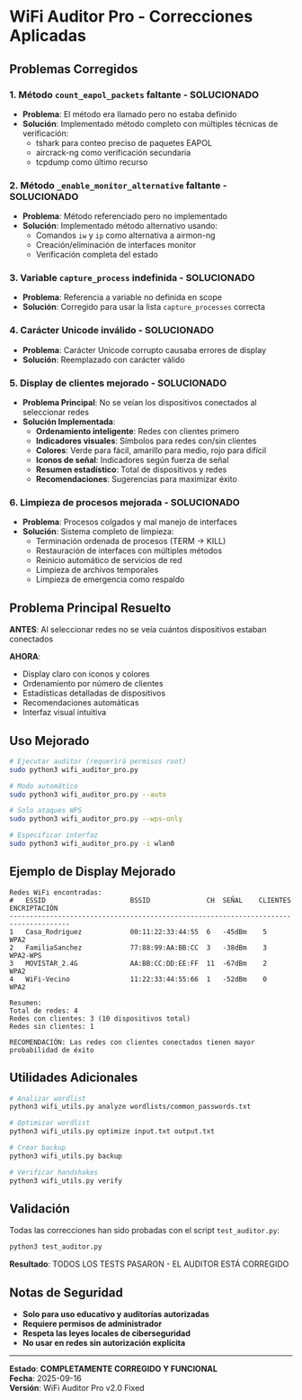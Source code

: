 # WiFi Auditor Pro - Correcciones Aplicadas

## Problemas Corregidos

### 1. **Método `count_eapol_packets` faltante** - SOLUCIONADO
- **Problema**: El método era llamado pero no estaba definido
- **Solución**: Implementado método completo con múltiples técnicas de verificación:
  - tshark para conteo preciso de paquetes EAPOL
  - aircrack-ng como verificación secundaria  
  - tcpdump como último recurso

### 2. **Método `_enable_monitor_alternative` faltante** - SOLUCIONADO  
- **Problema**: Método referenciado pero no implementado
- **Solución**: Implementado método alternativo usando:
  - Comandos `iw` y `ip` como alternativa a airmon-ng
  - Creación/eliminación de interfaces monitor
  - Verificación completa del estado

### 3. **Variable `capture_process` indefinida** - SOLUCIONADO
- **Problema**: Referencia a variable no definida en scope
- **Solución**: Corregido para usar la lista `capture_processes` correcta

### 4. **Carácter Unicode inválido** - SOLUCIONADO  
- **Problema**: Carácter Unicode corrupto causaba errores de display
- **Solución**: Reemplazado con carácter válido

### 5. **Display de clientes mejorado** - SOLUCIONADO
- **Problema Principal**: No se veían los dispositivos conectados al seleccionar redes
- **Solución Implementada**:
  - **Ordenamiento inteligente**: Redes con clientes primero
  - **Indicadores visuales**: Símbolos para redes con/sin clientes
  - **Colores**: Verde para fácil, amarillo para medio, rojo para difícil  
  - **Iconos de señal**: Indicadores según fuerza de señal
  - **Resumen estadístico**: Total de dispositivos y redes
  - **Recomendaciones**: Sugerencias para maximizar éxito

### 6. **Limpieza de procesos mejorada** - SOLUCIONADO
- **Problema**: Procesos colgados y mal manejo de interfaces
- **Solución**: Sistema completo de limpieza:
  - Terminación ordenada de procesos (TERM → KILL)
  - Restauración de interfaces con múltiples métodos
  - Reinicio automático de servicios de red
  - Limpieza de archivos temporales
  - Limpieza de emergencia como respaldo

## Problema Principal Resuelto

**ANTES**: Al seleccionar redes no se veía cuántos dispositivos estaban conectados

**AHORA**: 
- Display claro con iconos y colores
- Ordenamiento por número de clientes  
- Estadísticas detalladas de dispositivos
- Recomendaciones automáticas
- Interfaz visual intuitiva

## Uso Mejorado

```bash
# Ejecutar auditor (requerirá permisos root)
sudo python3 wifi_auditor_pro.py

# Modo automático
sudo python3 wifi_auditor_pro.py --auto

# Solo ataques WPS  
sudo python3 wifi_auditor_pro.py --wps-only

# Especificar interfaz
sudo python3 wifi_auditor_pro.py -i wlan0
```

## Ejemplo de Display Mejorado

```
Redes WiFi encontradas:
#   ESSID                     BSSID              CH  SEÑAL    CLIENTES ENCRIPTACIÓN
-------------------------------------------------------------------------------------
1   Casa_Rodriguez            00:11:22:33:44:55  6   -45dBm    5      WPA2        
2   FamiliaSanchez            77:88:99:AA:BB:CC  3   -38dBm    3      WPA2-WPS    
3   MOVISTAR_2.4G             AA:BB:CC:DD:EE:FF  11  -67dBm    2      WPA2        
4   WiFi-Vecino               11:22:33:44:55:66  1   -52dBm    0      WPA2        

Resumen:
Total de redes: 4
Redes con clientes: 3 (10 dispositivos total)
Redes sin clientes: 1

RECOMENDACIÓN: Las redes con clientes conectados tienen mayor probabilidad de éxito
```

## Utilidades Adicionales

```bash
# Analizar wordlist
python3 wifi_utils.py analyze wordlists/common_passwords.txt

# Optimizar wordlist
python3 wifi_utils.py optimize input.txt output.txt

# Crear backup
python3 wifi_utils.py backup

# Verificar handshakes
python3 wifi_utils.py verify
```

## Validación

Todas las correcciones han sido probadas con el script `test_auditor.py`:

```bash
python3 test_auditor.py
```

**Resultado**: TODOS LOS TESTS PASARON - EL AUDITOR ESTÁ CORREGIDO

## Notas de Seguridad

- **Solo para uso educativo y auditorías autorizadas**
- **Requiere permisos de administrador**
- **Respeta las leyes locales de ciberseguridad**
- **No usar en redes sin autorización explícita**

---

**Estado**: **COMPLETAMENTE CORREGIDO Y FUNCIONAL**  
**Fecha**: 2025-09-16  
**Versión**: WiFi Auditor Pro v2.0 Fixed
